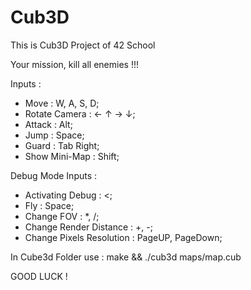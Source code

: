 # Cub3D

This is Cub3D Project of 42 School 

Your mission, kill all enemies !!!

Inputs :

- Move : W, A, S, D;
- Rotate Camera : ←	↑	→	↓;
- Attack : Alt;
- Jump : Space;
- Guard : Tab Right;
- Show Mini-Map : Shift;

Debug Mode Inputs :

- Activating Debug : <;
- Fly : Space;
- Change FOV : *, /;
- Change Render Distance : +, -;
- Change Pixels Resolution : PageUP, PageDown;

In Cube3d Folder use : make && ./cub3d maps/map.cub

GOOD LUCK !
